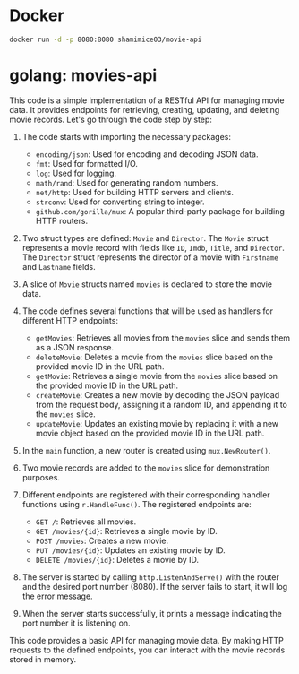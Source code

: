 # Docker
```bash
docker run -d -p 8080:8080 shamimice03/movie-api
```

# golang: movies-api

This code is a simple implementation of a RESTful API for managing movie data. It provides endpoints for retrieving, creating, updating, and deleting movie records. Let's go through the code step by step:

1. The code starts with importing the necessary packages:
   - `encoding/json`: Used for encoding and decoding JSON data.
   - `fmt`: Used for formatted I/O.
   - `log`: Used for logging.
   - `math/rand`: Used for generating random numbers.
   - `net/http`: Used for building HTTP servers and clients.
   - `strconv`: Used for converting string to integer.
   - `github.com/gorilla/mux`: A popular third-party package for building HTTP routers.

2. Two struct types are defined: `Movie` and `Director`. The `Movie` struct represents a movie record with fields like `ID`, `Imdb`, `Title`, and `Director`. The `Director` struct represents the director of a movie with `Firstname` and `Lastname` fields.

3. A slice of `Movie` structs named `movies` is declared to store the movie data.

4. The code defines several functions that will be used as handlers for different HTTP endpoints:
   - `getMovies`: Retrieves all movies from the `movies` slice and sends them as a JSON response.
   - `deleteMovie`: Deletes a movie from the `movies` slice based on the provided movie ID in the URL path.
   - `getMovie`: Retrieves a single movie from the `movies` slice based on the provided movie ID in the URL path.
   - `createMovie`: Creates a new movie by decoding the JSON payload from the request body, assigning it a random ID, and appending it to the `movies` slice.
   - `updateMovie`: Updates an existing movie by replacing it with a new movie object based on the provided movie ID in the URL path.

5. In the `main` function, a new router is created using `mux.NewRouter()`.

6. Two movie records are added to the `movies` slice for demonstration purposes.

7. Different endpoints are registered with their corresponding handler functions using `r.HandleFunc()`. The registered endpoints are:
   - `GET /`: Retrieves all movies.
   - `GET /movies/{id}`: Retrieves a single movie by ID.
   - `POST /movies`: Creates a new movie.
   - `PUT /movies/{id}`: Updates an existing movie by ID.
   - `DELETE /movies/{id}`: Deletes a movie by ID.

8. The server is started by calling `http.ListenAndServe()` with the router and the desired port number (8080). If the server fails to start, it will log the error message.

9. When the server starts successfully, it prints a message indicating the port number it is listening on.

This code provides a basic API for managing movie data. By making HTTP requests to the defined endpoints, you can interact with the movie records stored in memory.
